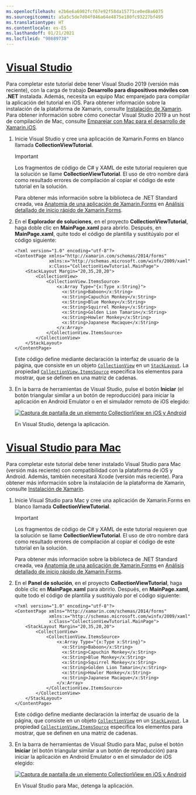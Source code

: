 ```yaml
---
ms.openlocfilehash: e2b6e6a6902fcf67e92f58da15771ce0ed8a6075
ms.sourcegitcommit: a5a5c5de7d04f046a64e4875e180fc93227bf495
ms.translationtype: HT
ms.contentlocale: es-ES
ms.lasthandoff: 01/21/2021
ms.locfileid: "98689738"
---
```

# <a name="visual-studio"></a>[Visual Studio](#tab/vswin)

Para completar este tutorial debe tener Visual Studio 2019 (versión más reciente), con la carga de trabajo **Desarrollo para dispositivos móviles con .NET** instalada. Además, necesita un equipo Mac emparejado para compilar la aplicación del tutorial en iOS. Para obtener información sobre la instalación de la plataforma de Xamarin, consulte [Instalación de Xamarin](~/get-started/installation/index.md). Para obtener información sobre cómo conectar Visual Studio 2019 a un host de compilación de Mac, consulte [Emparejar con Mac para el desarrollo de Xamarin.iOS](~/ios/get-started/installation/windows/connecting-to-mac/index.md).

1. Inicie Visual Studio y cree una aplicación de Xamarin.Forms en blanco llamada **CollectionViewTutorial**.

    > [!IMPORTANT]
    > Los fragmentos de código de C# y XAML de este tutorial requieren que la solución se llame **CollectionViewTutorial**. El uso de otro nombre dará como resultado errores de compilación al copiar el código de este tutorial en la solución.

    Para obtener más información sobre la biblioteca de .NET Standard creada, vea [Anatomía de una aplicación de Xamarin.Forms](~/get-started/first-app/index.md) en [Análisis detallado de inicio rápido de Xamarin.Forms](~/get-started/first-app/index.md).

1. En el **Explorador de soluciones**, en el proyecto **CollectionViewTutorial**, haga doble clic en **MainPage.xaml** para abrirlo. Después, en **MainPage.xaml**, quite todo el código de plantilla y sustitúyalo por el código siguiente:

    ```xaml
    <?xml version="1.0" encoding="utf-8"?>
    <ContentPage xmlns="http://xamarin.com/schemas/2014/forms"
                 xmlns:x="http://schemas.microsoft.com/winfx/2009/xaml"
                 x:Class="CollectionViewTutorial.MainPage">
        <StackLayout Margin="20,35,20,20">
            <CollectionView>
                <CollectionView.ItemsSource>
                    <x:Array Type="{x:Type x:String}">
                      <x:String>Baboon</x:String>
                      <x:String>Capuchin Monkey</x:String>
                      <x:String>Blue Monkey</x:String>
                      <x:String>Squirrel Monkey</x:String>
                      <x:String>Golden Lion Tamarin</x:String>
                      <x:String>Howler Monkey</x:String>
                      <x:String>Japanese Macaque</x:String>
                    </x:Array>
                </CollectionView.ItemsSource>
            </CollectionView>
        </StackLayout>
    </ContentPage>
    ```

    Este código define mediante declaración la interfaz de usuario de la página, que consiste en un objeto [`CollectionView`](xref:Xamarin.Forms.CollectionView) en un [`StackLayout`](xref:Xamarin.Forms.StackLayout). La propiedad [`CollectionView.ItemsSource`](xref:Xamarin.Forms.ItemsView`1.ItemsSource) especifica los elementos para mostrar, que se definen en una matriz de cadenas.

1. En la barra de herramientas de Visual Studio, pulse el botón **Iniciar** (el botón triangular similar a un botón de reproducción) para iniciar la aplicación en Android Emulator o en el simulador remoto de iOS elegido:

    [![Captura de pantalla de un elemento CollectionView en iOS y Android](../images/create-collectionview.png "CollectionView que muestra datos")](../images/create-collectionview-large.png#lightbox "CollectionView que muestra datos")

    En Visual Studio, detenga la aplicación.

# <a name="visual-studio-for-mac"></a>[Visual Studio para Mac](#tab/vsmac)

Para completar este tutorial debe tener instalado Visual Studio para Mac (versión más reciente) con compatibilidad con la plataforma de iOS y Android. Además, también necesitará Xcode (versión más reciente). Para obtener más información sobre la instalación de la plataforma de Xamarin, consulte [Instalación de Xamarin](~/get-started/installation/index.md).

1. Inicie Visual Studio para Mac y cree una aplicación de Xamarin.Forms en blanco llamada **CollectionViewTutorial**.

    > [!IMPORTANT]
    > Los fragmentos de código de C# y XAML de este tutorial requieren que la solución se llame **CollectionViewTutorial**. El uso de otro nombre dará como resultado errores de compilación al copiar el código de este tutorial en la solución.

    Para obtener más información sobre la biblioteca de .NET Standard creada, vea [Anatomía de una aplicación de Xamarin.Forms](~/get-started/first-app/index.md) en [Análisis detallado de inicio rápido de Xamarin.Forms](~/get-started/first-app/index.md).

1. En el **Panel de solución**, en el proyecto **CollectionViewTutorial**, haga doble clic en **MainPage.xaml** para abrirlo. Después, en **MainPage.xaml**, quite todo el código de plantilla y sustitúyalo por el código siguiente:

    ```xaml
    <?xml version="1.0" encoding="utf-8"?>
    <ContentPage xmlns="http://xamarin.com/schemas/2014/forms"
                 xmlns:x="http://schemas.microsoft.com/winfx/2009/xaml"
                 x:Class="CollectionViewTutorial.MainPage">
        <StackLayout Margin="20,35,20,20">
            <CollectionView>
                <CollectionView.ItemsSource>
                    <x:Array Type="{x:Type x:String}">
                      <x:String>Baboon</x:String>
                      <x:String>Capuchin Monkey</x:String>
                      <x:String>Blue Monkey</x:String>
                      <x:String>Squirrel Monkey</x:String>
                      <x:String>Golden Lion Tamarin</x:String>
                      <x:String>Howler Monkey</x:String>
                      <x:String>Japanese Macaque</x:String>
                    </x:Array>
                </CollectionView.ItemsSource>
            </CollectionView>
        </StackLayout>
    </ContentPage>
    ```

    Este código define mediante declaración la interfaz de usuario de la página, que consiste en un objeto [`CollectionView`](xref:Xamarin.Forms.CollectionView) en un [`StackLayout`](xref:Xamarin.Forms.StackLayout). La propiedad [`CollectionView.ItemsSource`](xref:Xamarin.Forms.ItemsView`1.ItemsSource) especifica los elementos para mostrar, que se definen en una matriz de cadenas.

1. En la barra de herramientas de Visual Studio para Mac, pulse el botón **Iniciar** (el botón triangular similar a un botón de reproducción) para iniciar la aplicación en Android Emulator o en el simulador de iOS elegido:

    [![Captura de pantalla de un elemento CollectionView en iOS y Android](../images/create-collectionview.png "CollectionView que muestra datos")](../images/create-collectionview-large.png#lightbox "CollectionView que muestra datos")

    En Visual Studio para Mac, detenga la aplicación.
